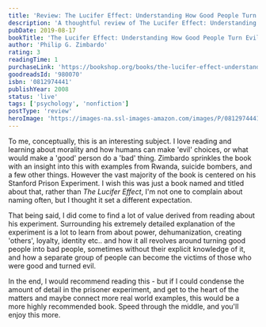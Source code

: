 ```yaml
---
title: 'Review: The Lucifer Effect: Understanding How Good People Turn Evil'
description: 'A thoughtful review of The Lucifer Effect: Understanding How Good People Turn Evil by Philip G. Zimbardo'
pubDate: 2019-08-17
bookTitle: 'The Lucifer Effect: Understanding How Good People Turn Evil'
author: 'Philip G. Zimbardo'
rating: 3
readingTime: 1
purchaseLink: 'https://bookshop.org/books/the-lucifer-effect-understanding-how-good-people-turn-evil/9780812974447'
goodreadsId: '980070'
isbn: '0812974441'
publishYear: 2008
status: 'live'
tags: ['psychology', 'nonfiction']
postType: 'review'
heroImage: 'https://images-na.ssl-images-amazon.com/images/P/0812974441.01.L.jpg'
---
```


To me, conceptually, this is an interesting subject. I love reading and learning about morality and how humans can make 'evil' choices, or what would make a 'good' person do a 'bad' thing. Zimbardo sprinkles the book with an insight into this with examples from Rwanda, suicide bombers, and a few other things. However the vast majority of the book is centered on his Stanford Prison Experiment. I wish this was just a book named and titled about that, rather than *The Lucifer Effect*, I'm not one to complain about naming often, but I thought it set a different expectation.

That being said, I did come to find a lot of value derived from reading about his experiment. Surrounding his extremely detailed explanation of the experiment is a lot to learn from about power, dehumanization, creating 'others', loyalty, identity etc.. and how it all revolves around turning good people into bad people, sometimes without their explicit knowledge of it, and how a separate group of people can become the victims of those who were good and turned evil.

In the end, I would recommend reading this - but if I could condense the amount of detail in the prisoner experiment, and get to the heart of the matters and maybe connect more real world examples, this would be a more highly recommended book. Speed through the middle, and you'll enjoy this more.